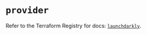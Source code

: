 # `provider`

Refer to the Terraform Registry for docs: [`launchdarkly`](https://registry.terraform.io/providers/launchdarkly/launchdarkly/2.25.2/docs).
